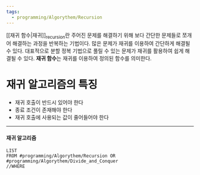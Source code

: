 ```yaml
---
tags:
  - programming/Algorythem/Recursion
---
```

[[재귀 함수|재귀]]<sub>recursion</sub>란 주어진  문제를 해결하기 위해 보다 간단한 문제들로 쪼개어 해결하는 과정을 반복하는 기법이다. 많은 문제가 재귀를 이용하여 간단하게 해결될 수 있다. 대표적으로 분할 정복 기법으로 풀릴 수 있는 문제가 재귀를 활용하여 쉽게 해결될 수 있다. **재귀 함수**는 재귀를 이용하여 정의된 함수를 의미한다.
# 재귀 알고리즘의 특징
- 재귀 호출이 반드시 있어야 한다
- 종료 조건이 존재해야 한다
- 재귀 호출에 사용되는 값이 줄어들어야 한다
---
#### 재귀 알고리즘
```dataview
LIST
FROM #programming/Algorythem/Recursion OR #programming/Algorythem/Divide_and_Conquer
//WHERE 
```

